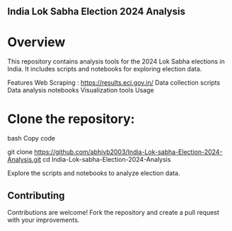 ## India Lok Sabha Election 2024 Analysis

# Overview

This repository contains analysis tools for the 2024 Lok Sabha elections in India. It includes scripts and notebooks for exploring election data.

Features
Web Scraping : https://results.eci.gov.in/
Data collection scripts
Data analysis notebooks
Visualization tools
Usage

# Clone the repository:

bash
Copy code

git clone https://github.com/abhivb2003/India-Lok-sabha-Election-2024-Analysis.git
cd India-Lok-sabha-Election-2024-Analysis

Explore the scripts and notebooks to analyze election data.

## Contributing

Contributions are welcome! Fork the repository and create a pull request with your improvements.
